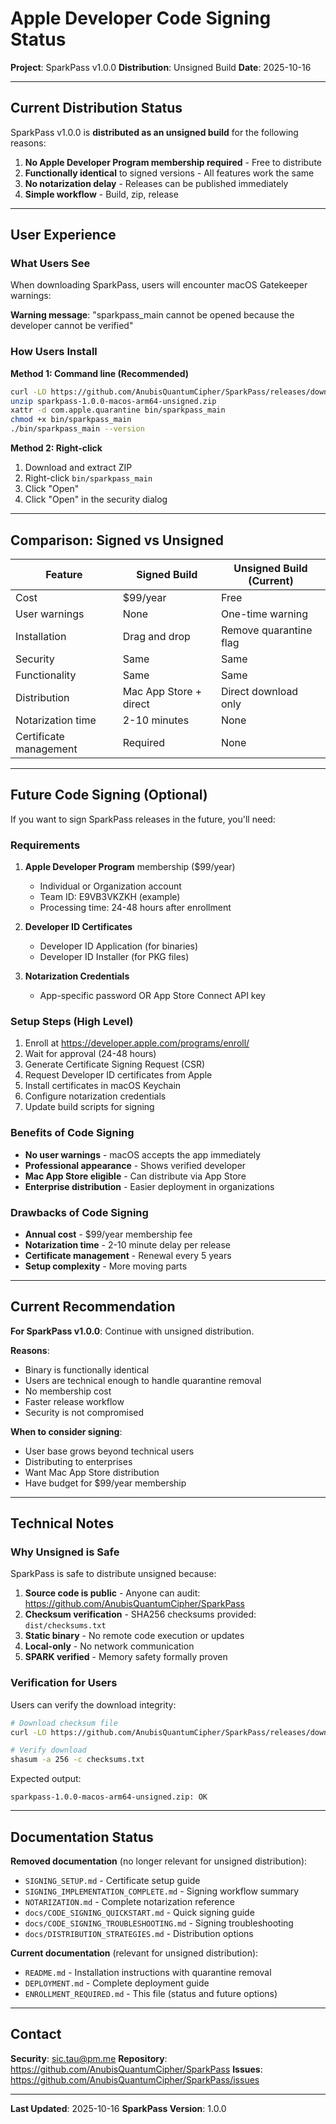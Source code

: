 # Apple Developer Code Signing Status

**Project**: SparkPass v1.0.0
**Distribution**: Unsigned Build
**Date**: 2025-10-16

---

## Current Distribution Status

SparkPass v1.0.0 is **distributed as an unsigned build** for the following reasons:

1. **No Apple Developer Program membership required** - Free to distribute
2. **Functionally identical** to signed versions - All features work the same
3. **No notarization delay** - Releases can be published immediately
4. **Simple workflow** - Build, zip, release

---

## User Experience

### What Users See

When downloading SparkPass, users will encounter macOS Gatekeeper warnings:

**Warning message**: "sparkpass_main cannot be opened because the developer cannot be verified"

### How Users Install

**Method 1: Command line (Recommended)**
```bash
curl -LO https://github.com/AnubisQuantumCipher/SparkPass/releases/download/v1.0.0/sparkpass-1.0.0-macos-arm64-unsigned.zip
unzip sparkpass-1.0.0-macos-arm64-unsigned.zip
xattr -d com.apple.quarantine bin/sparkpass_main
chmod +x bin/sparkpass_main
./bin/sparkpass_main --version
```

**Method 2: Right-click**
1. Download and extract ZIP
2. Right-click `bin/sparkpass_main`
3. Click "Open"
4. Click "Open" in the security dialog

---

## Comparison: Signed vs Unsigned

| Feature | Signed Build | Unsigned Build (Current) |
|---------|--------------|--------------------------|
| Cost | $99/year | Free |
| User warnings | None | One-time warning |
| Installation | Drag and drop | Remove quarantine flag |
| Security | Same | Same |
| Functionality | Same | Same |
| Distribution | Mac App Store + direct | Direct download only |
| Notarization time | 2-10 minutes | None |
| Certificate management | Required | None |

---

## Future Code Signing (Optional)

If you want to sign SparkPass releases in the future, you'll need:

### Requirements

1. **Apple Developer Program** membership ($99/year)
   - Individual or Organization account
   - Team ID: E9VB3VKZKH (example)
   - Processing time: 24-48 hours after enrollment

2. **Developer ID Certificates**
   - Developer ID Application (for binaries)
   - Developer ID Installer (for PKG files)

3. **Notarization Credentials**
   - App-specific password OR App Store Connect API key

### Setup Steps (High Level)

1. Enroll at https://developer.apple.com/programs/enroll/
2. Wait for approval (24-48 hours)
3. Generate Certificate Signing Request (CSR)
4. Request Developer ID certificates from Apple
5. Install certificates in macOS Keychain
6. Configure notarization credentials
7. Update build scripts for signing

### Benefits of Code Signing

- **No user warnings** - macOS accepts the app immediately
- **Professional appearance** - Shows verified developer
- **Mac App Store eligible** - Can distribute via App Store
- **Enterprise distribution** - Easier deployment in organizations

### Drawbacks of Code Signing

- **Annual cost** - $99/year membership fee
- **Notarization time** - 2-10 minute delay per release
- **Certificate management** - Renewal every 5 years
- **Setup complexity** - More moving parts

---

## Current Recommendation

**For SparkPass v1.0.0**: Continue with unsigned distribution.

**Reasons**:
- Binary is functionally identical
- Users are technical enough to handle quarantine removal
- No membership cost
- Faster release workflow
- Security is not compromised

**When to consider signing**:
- User base grows beyond technical users
- Distributing to enterprises
- Want Mac App Store distribution
- Have budget for $99/year membership

---

## Technical Notes

### Why Unsigned is Safe

SparkPass is safe to distribute unsigned because:

1. **Source code is public** - Anyone can audit: https://github.com/AnubisQuantumCipher/SparkPass
2. **Checksum verification** - SHA256 checksums provided: `dist/checksums.txt`
3. **Static binary** - No remote code execution or updates
4. **Local-only** - No network communication
5. **SPARK verified** - Memory safety formally proven

### Verification for Users

Users can verify the download integrity:

```bash
# Download checksum file
curl -LO https://github.com/AnubisQuantumCipher/SparkPass/releases/download/v1.0.0/checksums.txt

# Verify download
shasum -a 256 -c checksums.txt
```

Expected output:
```
sparkpass-1.0.0-macos-arm64-unsigned.zip: OK
```

---

## Documentation Status

**Removed documentation** (no longer relevant for unsigned distribution):
- `SIGNING_SETUP.md` - Certificate setup guide
- `SIGNING_IMPLEMENTATION_COMPLETE.md` - Signing workflow summary
- `NOTARIZATION.md` - Complete notarization reference
- `docs/CODE_SIGNING_QUICKSTART.md` - Quick signing guide
- `docs/CODE_SIGNING_TROUBLESHOOTING.md` - Signing troubleshooting
- `docs/DISTRIBUTION_STRATEGIES.md` - Distribution options

**Current documentation** (relevant for unsigned distribution):
- `README.md` - Installation instructions with quarantine removal
- `DEPLOYMENT.md` - Complete deployment guide
- `ENROLLMENT_REQUIRED.md` - This file (status and future options)

---

## Contact

**Security**: sic.tau@pm.me
**Repository**: https://github.com/AnubisQuantumCipher/SparkPass
**Issues**: https://github.com/AnubisQuantumCipher/SparkPass/issues

---

**Last Updated**: 2025-10-16
**SparkPass Version**: 1.0.0

